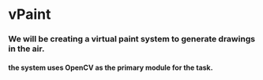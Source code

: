 # vPaint

### We will be creating a virtual paint system to generate drawings in the air.

#### the system uses OpenCV as the primary module for the task.